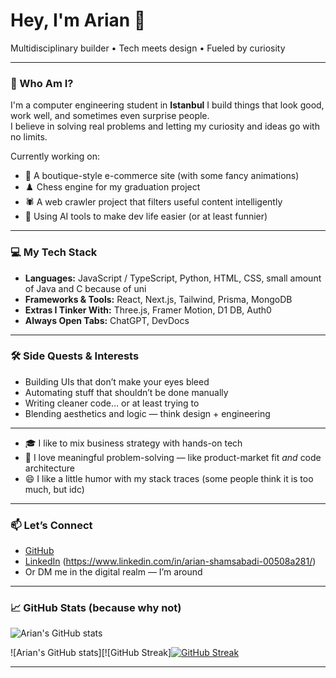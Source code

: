 # Hey, I'm Arian 👋  
Multidisciplinary builder • Tech meets design • Fueled by curiosity

---

### 🧠 Who Am I?

I'm a computer engineering student in **Istanbul**
I build things that look good, work well, and sometimes even surprise people.  
I believe in solving real problems and letting my curiosity and ideas go with no limits.

Currently working on:
- 🛒 A boutique-style e-commerce site (with some fancy animations)
- ♟️ Chess engine for my graduation project
- 🕷️ A web crawler project that filters useful content intelligently
- 🧠 Using AI tools to make dev life easier (or at least funnier)

---

### 💻 My Tech Stack

- **Languages:** JavaScript / TypeScript, Python, HTML, CSS, small amount of Java and C because of uni
- **Frameworks & Tools:** React, Next.js, Tailwind, Prisma, MongoDB  
- **Extras I Tinker With:** Three.js, Framer Motion, D1 DB, Auth0  
- **Always Open Tabs:** ChatGPT, DevDocs

---

### 🛠️ Side Quests & Interests

- Building UIs that don’t make your eyes bleed
- Automating stuff that shouldn’t be done manually
- Writing cleaner code… or at least trying to
- Blending aesthetics and logic — think design + engineering

---

- 🎓 I like to mix business strategy with hands-on tech
- 🧩 I love meaningful problem-solving — like product-market fit *and* code architecture
- 😄 I like a little humor with my stack traces (some people think it is too much, but idc)

---

### 📫 Let’s Connect

- [GitHub](https://github.com/TheRealShamsaba)  
- [LinkedIn](#) (https://www.linkedin.com/in/arian-shamsabadi-00508a281/)  
- Or DM me in the digital realm — I’m around

---

### 📈 GitHub Stats (because why not)
![Arian's GitHub stats](https://github-readme-stats.vercel.app/api?username=YOUR_USERNAME&show_icons=true&theme=tokyonight)

![Arian's GitHub stats][![GitHub Streak][![GitHub Streak](https://streak-stats.demolab.com/?user=TheRealShamsaba&theme=tokyonight&hide_border=true)](https://git.io/streak-stats)


---


